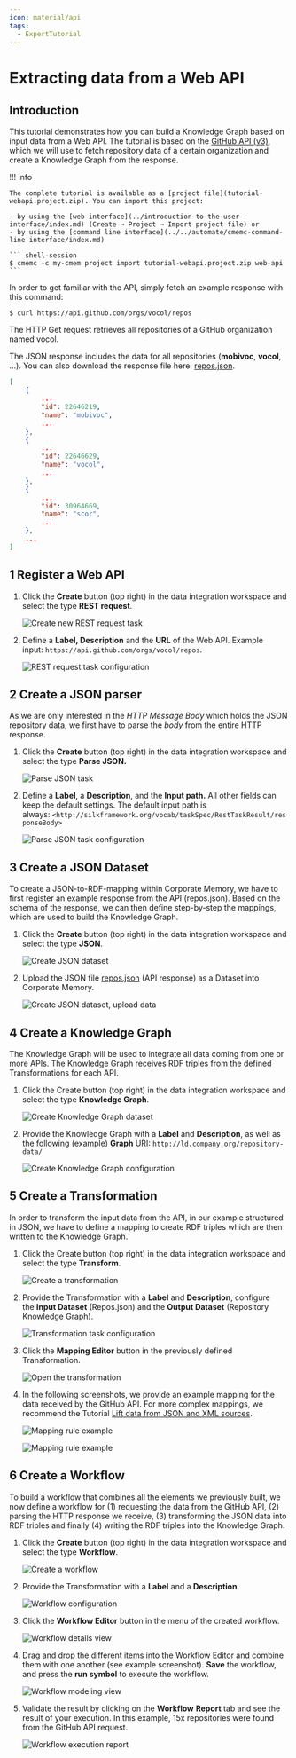 ```yaml
---
icon: material/api
tags:
  - ExpertTutorial
---
```

# Extracting data from a Web API

## Introduction

This tutorial demonstrates how you can build a Knowledge Graph based on input data from a Web API.
The tutorial is based on the [GitHub API (v3)](https://developer.github.com/v3/), which we will use to fetch repository data of a certain organization and create a Knowledge Graph from the response.

!!! info

    The complete tutorial is available as a [project file](tutorial-webapi.project.zip). You can import this project:

    - by using the [web interface](../introduction-to-the-user-interface/index.md) (Create → Project → Import project file) or
    - by using the [command line interface](../../automate/cmemc-command-line-interface/index.md)

    ``` shell-session
    $ cmemc -c my-cmem project import tutorial-webapi.project.zip web-api
    ```

In order to get familiar with the API, simply fetch an example response with this command:

``` shell-session
$ curl https://api.github.com/orgs/vocol/repos
```

The HTTP Get request retrieves all repositories of a GitHub organization named vocol.

The JSON response includes the data for all repositories (**mobivoc**, **vocol**, ...). You can also download the response file here: [repos.json](repos.json).

``` json
[
    {
        ...
        "id": 22646219,
        "name": "mobivoc",
        ...
    },
    {
        ...
        "id": 22646629,
        "name": "vocol",
        ...
    },
    {
        ...
        "id": 30964669,
        "name": "scor",
        ...
    },
    ...
]
```

## 1 Register a Web API

1. Click the **Create** button (top right) in the data integration workspace and select the type **REST request**.

    ![Create new REST request task](create-new-task-rest.png)

2. Define a **Label, Description** and the **URL** of the Web API. Example input: `https://api.github.com/orgs/vocol/repos`.

    ![REST request task configuration](create-new-task-rest-config.png)

## 2 Create a JSON parser

As we are only interested in the _HTTP Message Body_ which holds the JSON repository data, we first have to parse the _body_ from the entire HTTP response.

1. Click the **Create** button (top right) in the data integration workspace and select the type **Parse JSON.**

    ![Parse JSON task](create-new-task-parse-json.png)

2. Define a **Label**, a **Description**, and the **Input path.** All other fields can keep the default settings. The default input path is always: `<http://silkframework.org/vocab/taskSpec/RestTaskResult/responseBody>`

    ![Parse JSON task configuration](extract-from-api-parse-json-config.png)

## 3 Create a JSON Dataset

To create a JSON-to-RDF-mapping within Corporate Memory, we have to first register an example response from the API (repos.json). Based on the schema of the response, we can then define step-by-step the mappings, which are used to build the Knowledge Graph.

1. Click the **Create** button (top right) in the data integration workspace and select the type **JSON**.

    ![Create JSON dataset](create-new-json-dataset.png)

2. Upload the JSON file [repos.json](repos.json) (API response) as a Dataset into Corporate Memory.

    ![Create JSON dataset, upload data](create-new-json-dataset-upload.png)

## 4 Create a Knowledge Graph

The Knowledge Graph will be used to integrate all data coming from one or more APIs. The Knowledge Graph receives RDF triples from the defined Transformations for each API.

1. Click the Create button (top right) in the data integration workspace and select the type **Knowledge Graph**.

    ![Create Knowledge Graph dataset](create-new-kg-dataset.png)

2. Provide the Knowledge Graph with a **Label** and **Description**, as well as the following (example) **Graph** URI: `http://ld.company.org/repository-data/`

    ![Create Knowledge Graph configuration](create-new-kg-dataset-config.png)

## 5 Create a Transformation

In order to transform the input data from the API, in our example structured in JSON, we have to define a mapping to create RDF triples which are then written to the Knowledge Graph.

1. Click the Create button (top right) in the data integration workspace and select the type **Transform**.

    ![Create a transformation](extract-from-api-create-transformation.png)

2. Provide the Transformation with a **Label** and **Description**, configure the **Input Dataset** (Repos.json) and the **Output Dataset** (Repository Knowledge Graph).

    ![Transformation task configuration](extract-from-api-create-transformation-config.png)

3. Click the **Mapping Editor** button in the previously defined Transformation.

    ![Open the transformation](extract-from-api-tf-open.png)

4. In the following screenshots, we provide an example mapping for the data received by the GitHub API. For more complex mappings, we recommend the Tutorial [Lift data from JSON and XML sources](../lift-data-from-json-and-xml-sources/index.md).

    ![Mapping rule example](extract-from-api-tf-rule-1.png)

    ![Mapping rule example](extract-from-api-tf-rule-2.png)

## 6 Create a Workflow

To build a workflow that combines all the elements we previously built, we now define a workflow for (1) requesting the data from the GitHub API, (2) parsing the HTTP response we receive, (3) transforming the JSON data into RDF triples and finally (4) writing the RDF triples into the Knowledge Graph.

1. Click the **Create** button (top right) in the data integration workspace and select the type **Workflow**.

    ![Create a workflow](extract-from-api-create-wf.png)

2. Provide the Transformation with a **Label** and a **Description**.

    ![Workflow configuration](extract-from-api-wf-config.png)

3. Click the **Workflow Editor** button in the menu of the created workflow.

    ![Workflow details view](extract-from-api-wf-created.png)

4. Drag and drop the different items into the Workflow Editor and combine them with one another (see example screenshot). **Save** the workflow, and press the **run symbol** to execute the workflow.

    ![Workflow modeling view](extract-from-api-wf-modelling.png)

5. Validate the result by clicking on the **Workflow** **Report** tab and see the result of your execution. In this example, 15x repositories were found from the GitHub API request.

    ![Workflow execution report](extract-from-api-wf-report.png)

